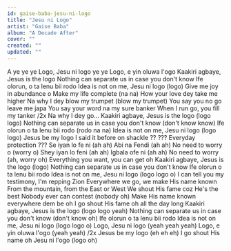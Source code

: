 ```yaml
---
id: gaise-baba-jesu-ni-logo
title: "Jesu ni Logo"
artist: "Gaise Baba"
album: "A Decade After"
cover: ""
created: ""
updated: ""
---
```


A ye ye ye
Logo, Jesu ni logo ye ye
Logo, e yin oluwa l'ogo
Kaakiri agbaye, Jesus is the logo
Nothing can separate us in case you don't know
Ife olorun, o ta lenu bii rodo
Idea is not on me, Jesu ni logo (logo)
Give me joy in abundance o
Make my life complete (na na)
How your love dey take me higher
Na why I dey blow my trumpet (blow my trumpet)
You say you no go leave me japa
You say your word na my sure banker
When I run go, you fill my tanker /2x
Na why I dey go...
Kaakiri agbaye, Jesus is the logo (logo logo)
Nothing can separate us in case you don't know (don't know know)
Ife olorun o ta lenu bii rodo (rodo na na)
Idea is not on me, Jesu ni logo (logo logo)
Jesus be my logo
I said it before on shackle ??
???
Everyday protection
???
Se iyan lo fe ni (ah ah)
Abi na Fendi (ah ah)
No need to worry o (worry o)
Shey iyan lo feni (ah ah)
Igbala ofe ni (ah ah)
No need to worry (ah, worry oh)
Everything you want, you can get oh
Kaakiri agbaye, Jesus is the logo (logo)
Nothing can separate us in case you don't know
Ife olorun o ta lenu bii rodo
Idea is not on me, Jesu ni logo (logo logo o)
I can tell you my testimony, I'm repping Zion
Everywhere we go, we make His name known
From the mountain, from the East or West
We shout His fame coz He's the best
Nobody ever can contest (nobody oh)
Make His name known everywhere dem be oh
I go shout His fame oh all the day long
Kaakiri agbaye, Jesus is the logo (logo logo yeah)
Nothing can separate us in case you don't know (don't know oh)
Ife olorun o ta lenu bii rodo
Idea is not on me, Jesu ni logo (logo logo o)
Logo, Jesu ni logo (yeah yeah yeah)
Logo, e yin oluwa l'ogo (yeah yeah) /2x
Jesus be my logo (eh eh eh)
I go shout His name oh
Jesu ni l'ogo (logo oh)